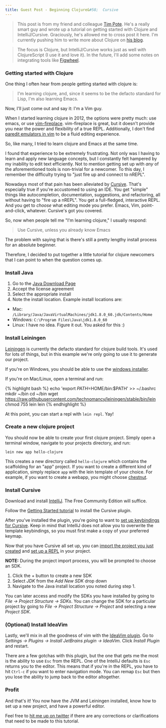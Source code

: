 ```yaml
---
title: Guest Post - Beginning Clojure&#58;  Cursive
---
```

> This post is from my friend and colleague [Tim Pote][pote-twitter]. He's a really smart guy and wrote up a tutorial on getting started with Clojure and IntelliJ/Cursive. Graciously, he's allowed me to cross post it here. I'm currently pushing him to write more about Clojure on [his blog][his-blog].

> The focus is Clojure, but IntelliJ/Cursive works just as well with ClojureScript (I use it and love it). In the future, I'll add some notes on integrating tools like [Figwheel][figwheel].

### Getting started with Clojure

One thing I often hear from people getting started with clojure is:

> I'm learning clojure, and, since it seems to be the defacto standard for Lisp, I'm also learning Emacs.

Now, I'll just come out and say it: I'm a Vim guy.

When I started learning clojure in 2012, the options were pretty much: use emacs, or use [vim-fireplace][vim-fireplace]. vim-fireplace is great, but it doesn't provide you near the power and flexibility of a true REPL. Additionally, I don't find [paredit emulators in vim][vim-sexp] to be a fluid editing experience.

So, like many, I tried to learn clojure and Emacs at the same time.

I found that experience to be extremely frustrating. Not only was I having to learn and apply new language concepts, but I constantly felt hampered by my inability to edit text efficiently. Not to mention getting set up with *any* of the aforementioned tools is non-trivial for a newcomer. To this day, I remember the difficulty trying to "just fire up and connect to nREPL".

Nowadays most of that pain has been alleviated by [Cursive][cursive]. That's especially true if you're accustomed to using an IDE. You get "simple" things like autocompletion, documentation, suggestions, and refactoring, all without having to "fire up a nREPL". You get a full-fledged, interactive REPL. And you get to *choose* what editing mode you prefer. Emacs, Vim, point-and-click, whatever. Cursive's got you covered.

So, now when people tell me "I'm learning clojure," I usually respond:

> Use Cursive, unless you already know Emacs

The problem with saying that is there's still a pretty lengthy install process for an absolute beginner.

Therefore, I decided to put together a little tutorial for clojure newcomers that I can point to when the question comes up.

### Install Java

1. Go to the [Java Download Page][java-download]
2. Accept the license agreement
3. Select the appropriate install
4. Note the install location. Example install locations are:
  * Mac: `/Library/Java/JavaVirtualMachines/jdk1.8.0_60.jdk/Contents/Home`
  * Windows: `C:\Program Files\Java\jdk1.8.0_60`
  * Linux: I have no idea. Figure it out. You asked for this :)

### Install Leiningen

[Leiningen][lein] is currently the defacto standard for clojure build tools. It's used for lots of things, but in this example we're only going to use it to generate our project.

If you're on Windows, you should be able to use the [windows installer][windows-lein].

If you're on Mac/Linux, open a terminal and run:

{% highlight bash %}
echo 'export $PATH=$HOME/bin:$PATH' >> ~/.bashrc
mkdir ~/bin
cd ~/bin
wget https://raw.githubusercontent.com/technomancy/leiningen/stable/bin/lein
chmod 755 lein
lein
{% endhighlight %}

At this point, you can start a repl with `lein repl`. Yay!

### Create a new clojure project

You should now be able to create your first clojure project. Simply open a terminal window, navigate to your projects directory, and run:

`lein new app hello-clojure`

This creates a new directory called `hello-clojure` which contains the scaffolding for an "app" project. If you want to create a different kind of application, simply replace `app` with the lein template of your choice. For example, if you want to create a webapp, you might choose [chestnut][chestnut].

### Install Cursive

Download and install [IntelliJ][intellij]. The Free Community Edition will suffice.

Follow the [Getting Started tutorial][cursive-tut] to install the Cursive plugin.

After you've installed the plugin, you're going to want to [set up keybindings for Cursive][cursive-keybindings]. Keep in mind that IntelliJ does not allow you to overwrite the template keybindings, so you must first make a copy of your preferred keymap.

Now that you have Cursive all set up, you can [import the project you just created][import-project] and [set up a REPL][setup-repl] in your project.

**NOTE:** During the project import process, you will be prompted to choose an SDK.

1. Click the + button to create a new SDK
2. Select *JDK* from the *Add New SDK* drop down
3. Navigate to the Java install location you noted during step 1.

You can later access and modify the SDKs you have installed by going to *File → Project Structure → SDKs*. You can change the SDK for a particular project by going to *File → Project Structure → Project* and selecting a new *Project SDK*.

### (Optional) Install IdeaVim

Lastly, we'll mix in all the goodness of vim with the [IdeaVim plugin][ideavim]. Go to *Settings → Plugins → Install JetBrains plugin → IdeaVim*. Click *Install Plugin* and restart.

There are a few gotchas with this plugin, but the one that gets me the most is the ability to use `Esc` from the REPL. One of the IntelliJ defaults is `Esc` returns you to the editor. This means that if you're in the REPL, you have to hit `Ctrl-c` if you want to enter navigation mode. You can remap `Esc` but then you lose the ability to jump back to the editor altogether.

### Profit

And that's it! You now have the JVM and Leiningen installed, know how to set up a new project, and have a powerful editor.

Feel free to [hit me up on twitter][pote-twitter] if there are any corrections or clarifications that need to be made to this tutorial.

[vim-fireplace]: https://github.com/tpope/vim-fireplace
[vim-sexp]: https://github.com/guns/vim-sexp
[cursive]: https://cursiveclojure.com/
[java-download]: http://www.oracle.com/technetwork/java/javase/downloads/jdk8-downloads-2133151.html
[lein]: http://leiningen.org/
[windows-lein]: http://leiningen-win-installer.djpowell.net/
[chestnut]: https://github.com/plexus/chestnut
[intellij]: https://www.jetbrains.com/idea/download/
[cursive-tut]: https://cursiveclojure.com/userguide/
[cursive-keybindings]: https://cursiveclojure.com/userguide/keybindings.html
[import-project]: https://cursiveclojure.com/userguide/leiningen.html
[setup-repl]: https://cursiveclojure.com/userguide/repl.html
[ideavim]: https://github.com/JetBrains/ideavim
[pote-twitter]: https://twitter.com/potetm
[figwheel]: https://github.com/bhauman/lein-figwheel/wiki/Running-figwheel-in-a-Cursive-Clojure-REPL
[his-blog]: http://potetm.github.io/
[hn]: https://news.ycombinator.com/item?id=10332474
